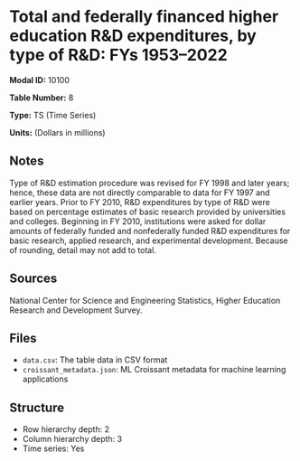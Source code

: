 # Total and federally financed higher education R&D expenditures, by type of R&D: FYs 1953&#8211;2022

**Modal ID:** 10100

**Table Number:** 8

**Type:** TS (Time Series)

**Units:** (Dollars in millions)

## Notes

Type of R&D estimation procedure was revised for FY 1998 and later years; hence, these data are not directly comparable to data for FY 1997 and earlier years. Prior to FY 2010, R&D expenditures by type of R&D were based on percentage estimates of basic research provided by universities and colleges. Beginning in FY 2010, institutions were asked for dollar amounts of federally funded and nonfederally funded R&D expenditures for basic research, applied research, and experimental development. Because of rounding, detail may not add to total.

## Sources

National Center for Science and Engineering Statistics, Higher Education Research and Development Survey.

## Files

- `data.csv`: The table data in CSV format
- `croissant_metadata.json`: ML Croissant metadata for machine learning applications

## Structure

- Row hierarchy depth: 2
- Column hierarchy depth: 3
- Time series: Yes
